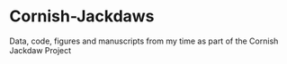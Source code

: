 # Cornish-Jackdaws
Data, code, figures and manuscripts from my time as part of the Cornish Jackdaw Project
